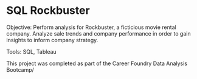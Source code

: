 # SQL Rockbuster

Objective: Perform analysis for Rockbuster, a ficticious movie rental company.  Analyze sale trends and company performance in order to gain insights to inform company strategy.

Tools: SQL, Tableau

This project was completed as part of the Career Foundry Data Analysis Bootcamp/
